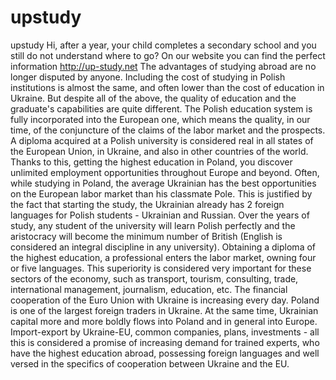 # upstudy
upstudy
Hi, after a year, your child completes a secondary school and you still do not understand where to go? On our website you can find the perfect information http://up-study.net The advantages of studying abroad are no longer disputed by anyone. Including the cost of studying in Polish institutions is almost the same, and often lower than the cost of education in Ukraine. But despite all of the above, the quality of education and the graduate's capabilities are quite different. The Polish education system is fully incorporated into the European one, which means the quality, in our time, of the conjuncture of the claims of the labor market and the prospects. A diploma acquired at a Polish university is considered real in all states of the European Union, in Ukraine, and also in other countries of the world. Thanks to this, getting the highest education in Poland, you discover unlimited employment opportunities throughout Europe and beyond. Often, while studying in Poland, the average Ukrainian has the best opportunities on the European labor market than his classmate Pole. This is justified by the fact that starting the study, the Ukrainian already has 2 foreign languages ​​for Polish students - Ukrainian and Russian. Over the years of study, any student of the university will learn Polish perfectly and the aristocracy will become the minimum number of British (English is considered an integral discipline in any university). Obtaining a diploma of the highest education, a professional enters the labor market, owning four or five languages. This superiority is considered very important for these sectors of the economy, such as transport, tourism, consulting, trade, international management, journalism, education, etc. The financial cooperation of the Euro Union with Ukraine is increasing every day. Poland is one of the largest foreign traders in Ukraine. At the same time, Ukrainian capital more and more boldly flows into Poland and in general into Europe. Import-export by Ukraine-EU, common companies, plans, investments - all this is considered a promise of increasing demand for trained experts, who have the highest education abroad, possessing foreign languages ​​and well versed in the specifics of cooperation between Ukraine and the EU.
